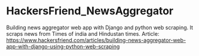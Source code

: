 # HackersFriend_NewsAggregator
Building news aggregator web app with Django and python web scraping. It scraps news from Times of india and Hindustan times.  Article:  https://www.hackersfriend.com/articles/building-news-aggregator-web-app-with-django-using-python-web-scraping
